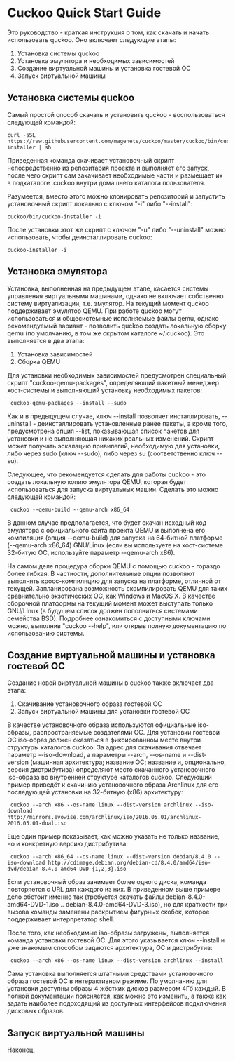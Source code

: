 Cuckoo Quick Start Guide
========================

Это руководство - краткая инструкция о том, как скачать и начать использовать quckoo. Оно включает следующие этапы:

1. Установка системы quckoo
2. Установка эмулятора и необходимых зависимостей
3. Создание виртуальной машины и установка гостевой ОС
4. Запуск виртуальной машины



Установка системы quckoo
------------------------

Самый простой способ скачать и установить quckoo - воспользоваться следующей командой:

    curl -sSL https://raw.githubusercontent.com/magenete/cuckoo/master/cuckoo/bin/cuckoo-installer | sh

Приведенная команда скачивает установочный скрипт непосредственно из репозитария проекта и выполняет его запуск, после чего скрипт сам закачивает необходимые части и размещает их в подкаталоге .cuckoo внутри домашнего каталога пользователя.

Разумеется, вместо этого можно клонировать репозиторий и запустить установочный скрипт локально с ключом "-i" либо "--install":

    cuckoo/bin/cuckoo-installer -i

После установки этот же скрипт с ключом "-u" либо "--uninstall" можно использовать, чтобы деинсталлировать cuckoo:
	
    cuckoo-installer -i


Установка эмулятора
-------------------

Установка, выполненная на предыдущем этапе, касается системы управления виртуальными машинами, однако не включает собственно систему виртуализации, т.е. эмулятор. На текущий момент quckoo поддерживает эмулятор QEMU. При работе quckoo могут использоваться и общесистемные исполняемые файлы qemu, однако рекомендуемый вариант - позволить quckoo создать локальную сборку qemu (по умолчанию, в том же скрытом каталоге ~/.cuckoo). Это выполняется в два этапа:

1. Установка зависимостей
2. Сборка QEMU
    
Для установки необходимых зависимостей предусмотрен специальный скрипт "cuckoo-qemu-packages", определяющий пакетный менеджер хост-системы и выполняющий установку необходимых пакетов:

     cuckoo-qemu-packages --install --sudo

Как и в предыдущем случае, ключ --install позволяет инсталлировать, --uninstall - деинсталлировать установленные ранее пакеты, а кроме того, предусмотрена опция --list, показывающая список пакетов для установки и не выполняющая никаких реальных изменений. Скрипт может получать эскалацию привилегий, необходимую для установки, либо через sudo (ключ --sudo), либо через su (соответственно ключ --su). 

Следующее, что рекомендуется сделать для работы cuckoo - это создать локальную копию эмулятора QEMU, которая будет использоваться для запуска виртуальных машин. 
Сделать это можно следующей командой:

     сuckoo --qemu-build --qemu-arch x86_64

В данном случае предполагается, что будет скачан исходный код эмулятора с официального сайта проекта QEMU и выполнена его компиляция (опция --qemu-build) для запуска на 64-битной платформе (--qemu-arch x86_64) GNU/Linux (если вы используете на хост-системе 32-битую ОС, используйте параметр --qemu-arch x86). 

На самом деле процедура сборки QEMU с помощью cuckoo - гораздо более гибкая. В частности, дополнительные опции позволяют выполнять кросс-компиляцию для запуска на платформе, отличной от текущей. Запланирована возможность скомпилировать QEMU для таких сравнительно экзотических ОС, как Windows и MacOS X. В качестве сборочной платформы на текущий момент может выступать только GNU/Linux (в будущем список должен пополниться системами семейства BSD). Подробнее ознакомиться с доступными ключами можно, выполнив "cuckoo --help", или открыв полную документацию по использованию системы.

Создание виртуальной машины и установка гостевой ОС
---------------------------------------------------

Создание новой виртуальной машины в cuckoo также включает два этапа:

1. Скачивание установочного образа гостевой ОС
2. Запуск виртуальной машины для установки гостевой ОС

В качестве установочного образа используются официальные iso-образы, распространяемые создателями ОС. Для установки гостевой ОС iso-образ должен оказаться в фиксированном месте внутри структуры каталогов cuckoo. За адрес для скачивания отвечает параметр --iso-download, а параметры --arch, --os-name и --dist-version (машинная архитектура; название ОС; название и, опционально, версия дистрибутива) определяют место скачанного установочного iso-образа во внутренней структуре каталогов cuckoo. Следующий пример приведёт к скачинию установочного образа Archlinux для его последующей установки на 32-битную (x86) архитектуру: 

     cuckoo --arch x86 --os-name linux --dist-version archlinux --iso-download http://mirrors.evowise.com/archlinux/iso/2016.05.01/archlinux-2016.05.01-dual.iso

Еще один пример показывает, как можно указать не только название, но и конкретную версию дистрибутива:

     cuckoo --arch x86_64 --os-name linux --dist-version debian/8.4.0 --iso-download http://cdimage.debian.org/debian-cd/8.4.0/amd64/iso-dvd/debian-8.4.0-amd64-DVD-{1,2,3}.iso

Если установочный образ занимает более одного диска, команда повторяется c URL для каждого из них. В приведенном выше примере дело обстоит именно так (требуется скачать файлы debian-8.4.0-amd64-DVD-1.iso .. debian-8.4.0-amd64-DVD-3.iso), но для краткости три вызова команды заменены раскрытием фигурных скобок,  которое поддерживает интерпретатор shell. 

После того, как необходимые iso-образы загружены, выполняется команда установки гостевой ОС. Для этого указывается ключ --install и уже знакомым способом задаются архитектура, ОС и дистрибутив:

     cuckoo --arch x86 --os-name linux --dist-version archlinux --install

Сама установка выполняется штатными средствами установочного образа гостевой ОС в интерактивном режиме. По умолчанию для установки доступны образы 4 жёстких дисков размером 4Гб каждый. В полной документации поясняется, как можно это изменить, а также как задать наиболее подоходящий из доступных интерфейсов подключения дисковых образов. 

Запуск виртуальной машины
-------------------------

Наконец, 

